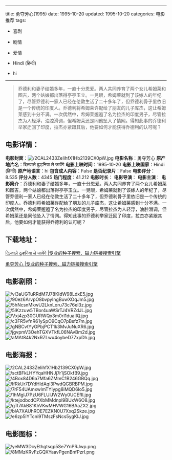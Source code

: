 
---
title: 勇夺芳心(1995)
date: 1995-10-20
updated: 1995-10-20
categories: 电影推荐
tags:
- 喜剧
- 剧情
- 爱情

- Hindi (हिन्दी)
- hi
---


> 乔德利和妻子结婚多年，一直十分恩爱。两人共同养育了两个女儿希姆莱和图吉，两个姑娘都出落得亭亭玉立。一晃眼，希姆莱就到了该嫁人的年纪了，尽管乔德利一家人已经在伦敦生活了二十多年了，但乔德利骨子里依旧是一个传统的印度人。乔德利将希姆莱许配给了朋友的儿子库杰，这让希姆莱感到十分不满。一次偶然中，希姆莱邂逅了名为拉杰的印度男子，尽管拉杰为人轻浮，油腔滑调，但希姆莱还是同他坠入了情网。得知此事的乔德利举家迁回了印度，拉杰亦紧跟其后，他要如何才能获得乔德利的认可呢？

## **电影详情**：

**电影封面**：<img src="https://image.tmdb.org/t/p/w200/2CAL2433ZeIihfX1Hb2139CX0pW.jpg" alt="/2CAL2433ZeIihfX1Hb2139CX0pW.jpg" title="/2CAL2433ZeIihfX1Hb2139CX0pW.jpg">
**电影名称**：勇夺芳心
**原产地片名**：दिलवाले दुल्हनिया ले जायेंगे
**电影上映时间**：1995-10-20
**电影上映国家**：Hindi (हिन्दी)
**原产地语言**：hi
**包含成人内容**：False
**是否纪录片**：False
**电影评分**：8.535
**评分人数**：4345
**热门程度**：41.212
**电影时长**：
**电影导演**：
**电影主演**：
**电影简介**：乔德利和妻子结婚多年，一直十分恩爱。两人共同养育了两个女儿希姆莱和图吉，两个姑娘都出落得亭亭玉立。一晃眼，希姆莱就到了该嫁人的年纪了，尽管乔德利一家人已经在伦敦生活了二十多年了，但乔德利骨子里依旧是一个传统的印度人。乔德利将希姆莱许配给了朋友的儿子库杰，这让希姆莱感到十分不满。一次偶然中，希姆莱邂逅了名为拉杰的印度男子，尽管拉杰为人轻浮，油腔滑调，但希姆莱还是同他坠入了情网。得知此事的乔德利举家迁回了印度，拉杰亦紧跟其后，他要如何才能获得乔德利的认可呢？

## **下载地址**：
[दिलवाले दुल्हनिया ले जायेंगे |专业的种子搜索、磁力链接搜索引擎](https://movie.amd794.com:2083/?search=%E0%A4%A6%E0%A4%BF%E0%A4%B2%E0%A4%B5%E0%A4%BE%E0%A4%B2%E0%A5%87%20%E0%A4%A6%E0%A5%81%E0%A4%B2%E0%A5%8D%E0%A4%B9%E0%A4%A8%E0%A4%BF%E0%A4%AF%E0%A4%BE%20%E0%A4%B2%E0%A5%87%20%E0%A4%9C%E0%A4%BE%E0%A4%AF%E0%A5%87%E0%A4%82%E0%A4%97%E0%A5%87&ordering=&mode=match_phrase&page_size=10&page=1)

[勇夺芳心 |专业的种子搜索、磁力链接搜索引擎](https://movie.amd794.com:2083/?search=%E5%8B%87%E5%A4%BA%E8%8A%B3%E5%BF%83&ordering=&mode=match_phrase&page_size=10&page=1)
 

## **电影剧照**：
<img src="https://image.tmdb.org/t/p/original/vI3aUGTuRRdM7J78KIdW98LdxE5.jpg" alt="/vI3aUGTuRRdM7J78KIdW98LdxE5.jpg" title="/vI3aUGTuRRdM7J78KIdW98LdxE5.jpg"><img src="https://image.tmdb.org/t/p/original/90ez6ArvpO8bvpyIngBuwXOqJm5.jpg" alt="/90ez6ArvpO8bvpyIngBuwXOqJm5.jpg" title="/90ez6ArvpO8bvpyIngBuwXOqJm5.jpg"><img src="https://image.tmdb.org/t/p/original/5hNcsnMkwU2LknLoru73c76el3z.jpg" alt="/5hNcsnMkwU2LknLoru73c76el3z.jpg" title="/5hNcsnMkwU2LknLoru73c76el3z.jpg"><img src="https://image.tmdb.org/t/p/original/5lKzzuw5TBor4uaWSrTJ4VRZdJL.jpg" alt="/5lKzzuw5TBor4uaWSrTJ4VRZdJL.jpg" title="/5lKzzuw5TBor4uaWSrTJ4VRZdJL.jpg"><img src="https://image.tmdb.org/t/p/original/Vxj4zp30GURWQx3m0rI1duaIIQ.jpg" alt="/Vxj4zp30GURWQx3m0rI1duaIIQ.jpg" title="/Vxj4zp30GURWQx3m0rI1duaIIQ.jpg"><img src="https://image.tmdb.org/t/p/original/c3FR5vfnR61ySpO9CqO7pBsfz7m.jpg" alt="/c3FR5vfnR61ySpO9CqO7pBsfz7m.jpg" title="/c3FR5vfnR61ySpO9CqO7pBsfz7m.jpg"><img src="https://image.tmdb.org/t/p/original/gNBCvtYyGPbjPCT1k3MvJuNuXR6.jpg" alt="/gNBCvtYyGPbjPCT1k3MvJuNuXR6.jpg" title="/gNBCvtYyGPbjPCT1k3MvJuNuXR6.jpg"><img src="https://image.tmdb.org/t/p/original/jgvpmV3OehTGXVTkfL06NAvBm2d.jpg" alt="/jgvpmV3OehTGXVTkfL06NAvBm2d.jpg" title="/jgvpmV3OehTGXVTkfL06NAvBm2d.jpg"><img src="https://image.tmdb.org/t/p/original/aMAt84k2NxRZLwu4oybeD77xpDh.jpg" alt="/aMAt84k2NxRZLwu4oybeD77xpDh.jpg" title="/aMAt84k2NxRZLwu4oybeD77xpDh.jpg">

## **电影海报**：
<img src="https://image.tmdb.org/t/p/original/2CAL2433ZeIihfX1Hb2139CX0pW.jpg" alt="/2CAL2433ZeIihfX1Hb2139CX0pW.jpg" title="/2CAL2433ZeIihfX1Hb2139CX0pW.jpg"><img src="https://image.tmdb.org/t/p/original/sctBFkLHYYqaHHNJj7r1jSOkfB9.jpg" alt="/sctBFkLHYYqaHHNJj7r1jSOkfB9.jpg" title="/sctBFkLHYYqaHHNJj7r1jSOkfB9.jpg"><img src="https://image.tmdb.org/t/p/original/4Box84D6a7Mfa6ZMmC1B246GBQq.jpg" alt="/4Box84D6a7Mfa6ZMmC1B246GBQq.jpg" title="/4Box84D6a7Mfa6ZMmC1B246GBQq.jpg"><img src="https://image.tmdb.org/t/p/original/lfRkUr7DYdHldAqi3PwdQGBRBPM.jpg" alt="/lfRkUr7DYdHldAqi3PwdQGBRBPM.jpg" title="/lfRkUr7DYdHldAqi3PwdQGBRBPM.jpg"><img src="https://image.tmdb.org/t/p/original/7rF54UAmxwlmTYIypg8iMQD6Io5.jpg" alt="/7rF54UAmxwlmTYIypg8iMQD6Io5.jpg" title="/7rF54UAmxwlmTYIypg8iMQD6Io5.jpg"><img src="https://image.tmdb.org/t/p/original/1hMglJ7PzU6FLUlJW2Wy0UCEfIl.jpg" alt="/1hMglJ7PzU6FLUlJW2Wy0UCEfIl.jpg" title="/1hMglJ7PzU6FLUlJW2Wy0UCEfIl.jpg"><img src="https://image.tmdb.org/t/p/original/ktejodbcdCPXbMMdnpI9BUxW6O8.jpg" alt="/ktejodbcdCPXbMMdnpI9BUxW6O8.jpg" title="/ktejodbcdCPXbMMdnpI9BUxW6O8.jpg"><img src="https://image.tmdb.org/t/p/original/gTt7AkB81KhVKwMHVWG16BAaZX2.jpg" alt="/gTt7AkB81KhVKwMHVWG16BAaZX2.jpg" title="/gTt7AkB81KhVKwMHVWG16BAaZX2.jpg"><img src="https://image.tmdb.org/t/p/original/blA7XAUhROE7EZKN0U7Xxq2Skze.jpg" alt="/blA7XAUhROE7EZKN0U7Xxq2Skze.jpg" title="/blA7XAUhROE7EZKN0U7Xxq2Skze.jpg"><img src="https://image.tmdb.org/t/p/original/e6zp5lYTcni9TMszFsNcs5ygKIJ.jpg" alt="/e6zp5lYTcni9TMszFsNcs5ygKIJ.jpg" title="/e6zp5lYTcni9TMszFsNcs5ygKIJ.jpg">

## **电影图标**：
<img src="https://image.tmdb.org/t/p/original/yeMW3DcyEthgtsqp5Se7YnPRJwp.png" alt="/yeMW3DcyEthgtsqp5Se7YnPRJwp.png" title="/yeMW3DcyEthgtsqp5Se7YnPRJwp.png"><img src="https://image.tmdb.org/t/p/original/8MMzKRvFzGQXYaavPgenBnfPzrI.png" alt="/8MMzKRvFzGQXYaavPgenBnfPzrI.png" title="/8MMzKRvFzGQXYaavPgenBnfPzrI.png">
